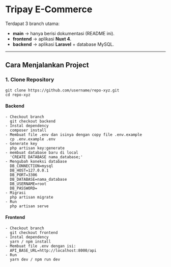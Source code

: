 # Tripay E-Commerce

Terdapat 3 branch utama:
- **main** → hanya berisi dokumentasi (README ini).
- **frontend** → aplikasi **Nuxt 4**.
- **backend** → aplikasi **Laravel** + database MySQL.

---

## Cara Menjalankan Project

### 1. Clone Repository
```
git clone https://github.com/username/repo-xyz.git
cd repo-xyz

```
#### Backend
```
- Checkout branch
  git checkout backend
- Instal dependency
  composer install
- Membuat file .env dan isinya dengan copy file .env.example
  cp .env.example .env
- Generate key
  php artisan key:generate
- membuat database baru di local
  'CREATE DATABASE nama_database;'
- Mengubah koneksi database
  DB_CONNECTION=mysql
  DB_HOST=127.0.0.1
  DB_PORT=3306
  DB_DATABASE=nama_database
  DB_USERNAME=root
  DB_PASSWORD=
- Migrasi
  php artisan migrate
- Run
  php artisan serve
```

#### Frontend
```
- Checkout branch
  git checkout frontend
- Instal dependency
  yarn / npm install
- Membuat file .env dengan isi:
  API_BASE_URL=http://localhost:8000/api
- Run
  yarn dev / npm run dev
```



